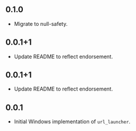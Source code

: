 ## 0.1.0

* Migrate to null-safety.

## 0.0.1+1

* Update README to reflect endorsement.

## 0.0.1+1

* Update README to reflect endorsement.

## 0.0.1

* Initial Windows implementation of `url_launcher`.
